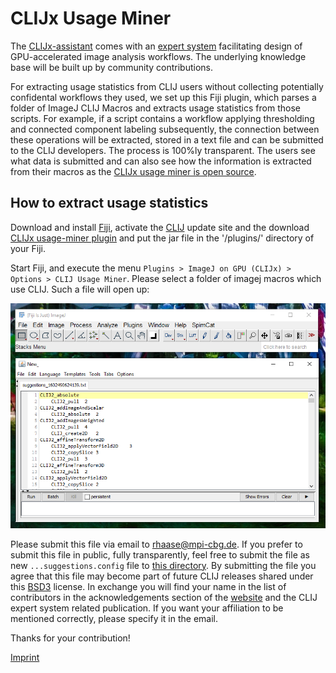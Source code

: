 # CLIJx Usage Miner
The [CLIJx-assistant](https://clij.github.io/assistant) comes with an [expert system](https://en.wikipedia.org/wiki/Expert_system) 
facilitating design of GPU-accelerated image analysis workflows. The underlying knowledge base will be built up by 
community contributions.

For extracting usage statistics from CLIJ users without collecting potentially confidental workflows they used, we 
set up this Fiji plugin, which parses a folder of ImageJ CLIJ Macros and extracts usage statistics from those scripts. 
For example, if a script contains a workflow applying thresholding and connected component labeling subsequently, 
the connection between these operations will be extracted, stored in a text file and can be submitted to the 
CLIJ developers. The process is 100%ly transparent. The users see what data is submitted and can also see how the 
information is extracted from their macros as the [CLIJx usage miner is open source](https://github.com/clij/usage-miner).

## How to extract usage statistics
Download and install [Fiji](https://fiji.sc/), activate the [CLIJ](https://clij.github.io/installation) update site 
and the download [CLIJx usage-miner plugin](https://github.com/clij/usage-miner/releases/download/0.1.0.2/clijx-usage-analyser_-0.1.0.2.jar) 
and put the jar file in the '/plugins/' directory of your Fiji.

Start Fiji, and execute the menu `Plugins > ImageJ on GPU (CLIJx) > Options > CLIJ Usage Miner`. Please select a folder
of imagej macros which use CLIJ. Such a file will open up:
 
![Image](images/screenshot.png)

Please submit this file via email to rhaase@mpi-cbg.de. 
If you prefer to submit this file in public, fully transparently, feel free to submit the file as new `...suggestions.config` file to [this directory](https://github.com/clij/assistant/tree/master/src/main/Resources).
By submitting the file you agree that this file may become part of future CLIJ 
releases shared under this [BSD3](https://github.com/clij/clij2/blob/master/license.txt) license. 
In exchange you will find your name in the list of contributors in the acknowledgements section of the [website](https://clij.github.io/) 
and the CLIJ expert system related publication. 
If you want your affiliation to be mentioned correctly, please specify it in the email.


Thanks for your contribution!

[Imprint](https://clij.github.io/imprint)

